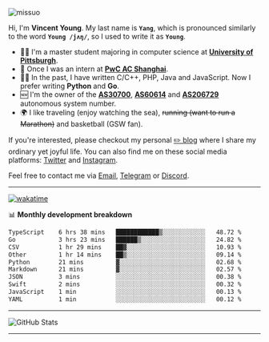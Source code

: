 <p align="left"> <img src="https://komarev.com/ghpvc/?username=missuo&label=Profile%20views&color=0e75b6&style=flat" alt="missuo" /> </p>


Hi, I'm **Vincent Young**. My last name is **`Yang`**, which is pronounced similarly to the word **`Young /jʌŋ/`**, so I used to write it as **`Young`**. 

-  👨‍🎓 I'm a master student majoring in computer science at [**University of Pittsburgh**](https://www.pitt.edu).
-  💼 Once I was an intern at **[PwC AC Shanghai](https://www.linkedin.com/company/pwc-ac-shanghai/)**.
-  👨‍💻 In the past, I have written C/C++, PHP, Java and JavaScript. Now I prefer writing **Python** and **Go**.
-  🆕 I'm the owner of the **[AS30700](https://bgp.tools/as/30700)**, **[AS60614](https://bgp.tools/as/60614)** and **[AS206729](https://bgp.tools/as/206729)** autonomous system number.
-  🌍 I like traveling (enjoy watching the sea), ~~running (want to run a Marathon)~~ and basketball (GSW fan).

If you're interested, please checkout my personal [✏️ blog](https://missuo.me/) where I share my ordinary yet joyful life. You can also find me on these social media platforms: [Twitter](https://twitter.com/m1ssuo) and [Instagram](https://www.instagram.com/missuo.me).

Feel free to contact me via <a href="mailto:me@owo.nz">Email</a>, [Telegram](https://t.me/missuo) or [Discord](https://discordapp.com/users/missuo#7448).

-------

[![wakatime](https://wakatime.com/badge/user/c13cd961-40ca-417a-afb6-1f9ea8ac295c.svg)](https://wakatime.com/@missuo)

📊 **Monthly development breakdown**
<!--START_SECTION:waka-->

```txt
TypeScript    6 hrs 38 mins   ████████████▒░░░░░░░░░░░░   48.72 %
Go            3 hrs 23 mins   ██████▒░░░░░░░░░░░░░░░░░░   24.82 %
CSV           1 hr 29 mins    ██▓░░░░░░░░░░░░░░░░░░░░░░   10.93 %
Other         1 hr 14 mins    ██▒░░░░░░░░░░░░░░░░░░░░░░   09.14 %
Python        21 mins         ▓░░░░░░░░░░░░░░░░░░░░░░░░   02.68 %
Markdown      21 mins         ▓░░░░░░░░░░░░░░░░░░░░░░░░   02.57 %
JSON          3 mins          ░░░░░░░░░░░░░░░░░░░░░░░░░   00.38 %
Swift         2 mins          ░░░░░░░░░░░░░░░░░░░░░░░░░   00.32 %
JavaScript    1 min           ░░░░░░░░░░░░░░░░░░░░░░░░░   00.13 %
YAML          1 min           ░░░░░░░░░░░░░░░░░░░░░░░░░   00.12 %
```

<!--END_SECTION:waka-->

-------

![GitHub Stats](https://github-readme-stats-opal-alpha-76.vercel.app/api?username=missuo&show_icons=true&theme=transparent)

-------

